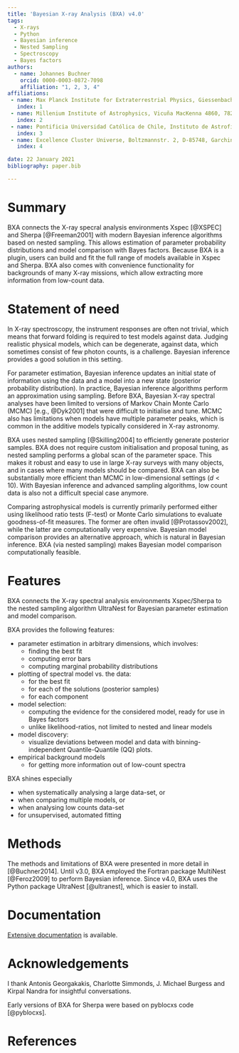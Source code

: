 ```yaml
---
title: 'Bayesian X-ray Analysis (BXA) v4.0'
tags:
  - X-rays
  - Python
  - Bayesian inference
  - Nested Sampling
  - Spectroscopy
  - Bayes factors
authors:
  - name: Johannes Buchner
    orcid: 0000-0003-0872-7098
    affiliation: "1, 2, 3, 4"
affiliations:
 - name: Max Planck Institute for Extraterrestrial Physics, Giessenbachstrasse, 85741 Garching, Germany. 
   index: 1
 - name: Millenium Institute of Astrophysics, Vicuña MacKenna 4860, 7820436 Macul, Santiago, Chile . . . 
   index: 2
 - name: Pontificia Universidad Católica de Chile, Instituto de Astrofísica, Casilla 306, Santiago 22, Chile. 
   index: 3
 - name: Excellence Cluster Universe, Boltzmannstr. 2, D-85748, Garching, Germany  
   index: 4

date: 22 January 2021
bibliography: paper.bib

---
```


# Summary

BXA connects the X-ray specral analysis environments Xspec 
[@XSPEC] and Sherpa [@Freeman2001]
with modern Bayesian inference algorithms based on nested sampling.
This allows estimation of parameter probability distributions and
model comparison with Bayes factors. Because BXA is a plugin,
users can build and fit the full range of models 
available in Xspec and Sherpa. 
BXA also comes with convenience functionality for backgrounds 
of many X-ray missions, which allow extracting more information from low-count data.

# Statement of need

In X-ray spectroscopy, the instrument responses are often not trivial,
which means that forward folding is required to test models against data.
Judging realistic physical models, which can be degenerate, 
against data, which sometimes consist of few photon counts, is a challenge.
Bayesian inference provides a good solution in this setting.

For parameter estimation, Bayesian inference updates an initial state of information 
using the data and a model into a new state (posterior probability distribution).
In practice, Bayesian inference algorithms perform an approximation using sampling.
Before BXA, Bayesian X-ray spectral analyses have been limited to 
versions of Markov Chain Monte Carlo (MCMC) [e.g., @Dyk2001]
that were difficult to initialise and tune.
MCMC also has limitations when models have multiple parameter peaks, which is
common in the additive models typically considered in X-ray astronomy.

BXA uses nested sampling [@Skilling2004] to efficiently generate posterior samples.
BXA does not require custom initialisation and proposal tuning,
as nested sampling performs a global scan of the parameter space.
This makes it robust and easy to use in large X-ray surveys with many objects,
and in cases where many models should be compared.
BXA can also be substantially more efficient than MCMC
in low-dimensional settings ($d<10$).
With Bayesian inference and advanced sampling algorithms,
low count data is also not a difficult special case anymore.

Comparing astrophysical models is currently primarily performed either
using likelihood ratio tests (F-test) or Monte Carlo simulations to evaluate
goodness-of-fit measures. The former are often invalid [@Protassov2002], 
while the latter are computationally very expensive. 
Bayesian model comparison provides an 
alternative approach, which is natural in Bayesian inference.
BXA (via nested sampling) makes Bayesian model comparison computationally
feasible.

# Features

BXA connects the X-ray spectral analysis environments Xspec/Sherpa
to the nested sampling algorithm UltraNest 
for Bayesian parameter estimation and model comparison.

BXA provides the following features:

* parameter estimation in arbitrary dimensions, which involves:
   * finding the best fit
   * computing error bars
   * computing marginal probability distributions
* plotting of spectral model vs. the data:
   * for the best fit
   * for each of the solutions (posterior samples)
   * for each component
* model selection:
   * computing the evidence for the considered model, 
     ready for use in Bayes factors
   * unlike likelihood-ratios, not limited to nested and linear models 
* model discovery:
   * visualize deviations between model and data with binning-independent Quantile-Quantile (QQ) plots.
* empirical background models
   * for getting more information out of low-count spectra

BXA shines especially

* when systematically analysing a large data-set, or
* when comparing multiple models, or
* when analysing low counts data-set
* for unsupervised, automated fitting

# Methods

The methods and limitations of BXA were presented in more detail in
 [@Buchner2014].
Until v3.0, BXA employed the Fortran package MultiNest [@Feroz2009] to
perform Bayesian inference. 
Since v4.0, BXA uses the Python package UltraNest [@ultranest], 
which is easier to install.

# Documentation

[Extensive documentation](https://johannesbuchner.github.io/BXA/) is available.



# Acknowledgements

I thank Antonis Georgakakis, Charlotte Simmonds, J. Michael Burgess and Kirpal Nandra
for insightful conversations.

Early versions of BXA for Sherpa were based on pyblocxs code [@pyblocxs].

# References
